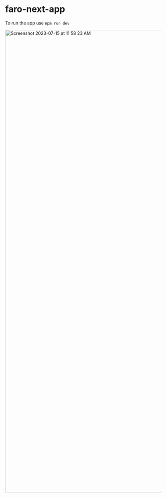 # faro-next-app

To run the app use ```npm run dev```

<img width="1486" alt="Screenshot 2023-07-15 at 11 58 23 AM" src="https://github.com/AyanBhadury/faro-next-app/assets/17782121/1f8811a5-e6f1-4112-932f-9c6d24b98ecb">
